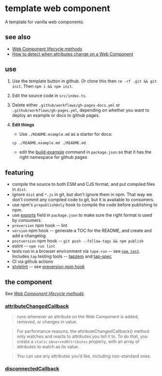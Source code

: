 # template web component

A template for vanilla web components.

## see also

* [Web Component lifecycle methods](https://gomakethings.com/the-web-component-lifecycle-methods/)
* [How to detect when attributes change on a Web Component](https://gomakethings.com/how-to-detect-when-attributes-change-on-a-web-component/)

## use
1. Use the template button in github. Or clone this then
`rm -rf .git && git init`. Then `npm i && npm init`.

2. Edit the source code in `src/index.ts`.

3. Delete either `.github/workflows/gh-pages-docs.yml` or `.github/workflows/gh-pages.yml`, depending on whether you want to deploy an example or docs to github pages.

4. __Edit things__
    * Use `./README.example.md` as a starter for docs:
    ```sh
    cp ./README.example.md ./README.md
    ```
    * edit the [build-example](https://github.com/nichoth/template-web-component/blob/c580636f1c912fe2633f7c2478f28b11729c9b80/package.json#L20) command in `package.json` so that it has the right
    namespace for github pages

## featuring

* compile the source to both ESM and CJS format, and put compiled files in `dist`.
* ignore `dist` and `*.js` in git, but don't ignore them in npm. That way we
  don't commit any compiled code to git, but it is available to consumers.
* use npm's `prepublishOnly` hook to compile the code before publishing to npm.
* use [exports](./package.json#L41) field in `package.json` to make sure the right format is used
  by consumers.
* `preversion` npm hook -- lint
* `version` npm hook -- generate a TOC for the README, and create and add a
  changelog
* `postversion` npm hook -- `git push --follow-tags && npm publish`
* eslint -- `npm run lint`
* tests run in a browser environment via `tape-run` -- see [`npm test`](./package.json#L12).
  Includes `tap` testing tools -- [tapzero](https://github.com/bicycle-codes/tapzero)
  and [tap-spec](https://www.npmjs.com/package/tap-spec)
* CI via github actions
* [stylelint](https://stylelint.io/) -- see [preversion npm hook](https://github.com/nichoth/template-web-component/blob/main/package.json#L25)

## the component

See *[Web Component lifecycle methods](https://gomakethings.com/the-web-component-lifecycle-methods/)*.

### [attributeChangedCallback](https://gomakethings.com/how-to-detect-when-attributes-change-on-a-web-component/#the-attributechangedcallback-method)

> runs whenever an attribute on the Web Component is added, removed, or changes in value.

> For performance reasons, the attributeChangedCallback() method only watches and reacts to attributes you tell it to. To do that, you create a `static` `observedAttributes` property, with an array of attributes to watch as its value.

> You can use any attributes you’d like, including non-standard ones.


### [disconnectedCallback](https://gomakethings.com/the-web-component-lifecycle-methods/#the-connectedcallback-and-disconnectedcallback-methods)

